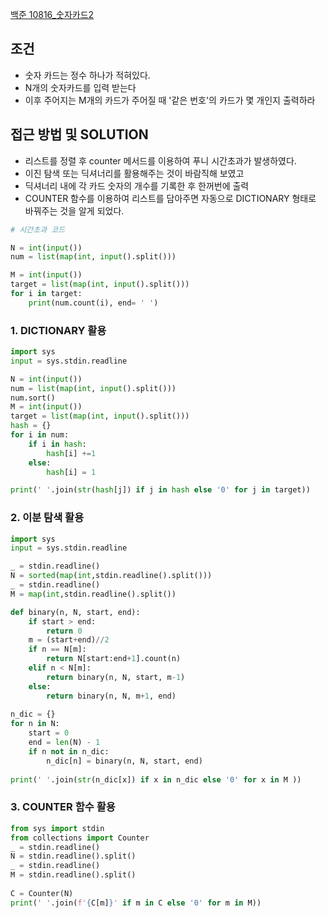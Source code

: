 [백준 10816_숫자카드2](https://www.acmicpc.net/problem/10816)


## 조건
- 숫자 카드는 정수 하나가 적혀있다.
- N개의 숫자카드를 입력 받는다 
- 이후 주어지는 M개의 카드가 주어질 때 '같은 번호'의 카드가 몇 개인지 출력하라


## 접근 방법 및 SOLUTION
- 리스트를 정렬 후 counter 메서드를 이용하여 푸니 시간초과가 발생하였다.
- 이진 탐색 또는 딕셔너리를 활용해주는 것이 바람직해 보였고
- 딕셔너리 내에 각 카드 숫자의 개수를 기록한 후 한꺼번에 출력
-  COUNTER 함수를 이용하여 리스트를 담아주면 자동으로 DICTIONARY 형태로 바꿔주는 것을 알게 되었다.


```PYTHON
# 시간초과 코드

N = int(input())
num = list(map(int, input().split()))

M = int(input())
target = list(map(int, input().split()))
for i in target:
    print(num.count(i), end= ' ')
```

### 1. DICTIONARY 활용
```PYTHON
import sys
input = sys.stdin.readline

N = int(input())
num = list(map(int, input().split()))
num.sort()
M = int(input())
target = list(map(int, input().split()))
hash = {}
for i in num:
    if i in hash:
        hash[i] +=1
    else:
        hash[i] = 1

print(' '.join(str(hash[j]) if j in hash else '0' for j in target))
```


### 2. 이분 탐색 활용
```PYTHON
import sys
input = sys.stdin.readline

_ = stdin.readline()  
N = sorted(map(int,stdin.readline().split()))  
_ = stdin.readline()  
M = map(int,stdin.readline().split())

def binary(n, N, start, end):  
    if start > end:  
        return 0  
    m = (start+end)//2  
    if n == N[m]:  
        return N[start:end+1].count(n)  
    elif n < N[m]:  
        return binary(n, N, start, m-1)  
    else:  
        return binary(n, N, m+1, end)  
  
n_dic = {}  
for n in N:  
    start = 0  
    end = len(N) - 1  
    if n not in n_dic:  
        n_dic[n] = binary(n, N, start, end)  
  
print(' '.join(str(n_dic[x]) if x in n_dic else '0' for x in M ))


```


### 3. COUNTER 함수 활용
```PYTHON
from sys import stdin  
from collections import Counter  
_ = stdin.readline()  
N = stdin.readline().split()  
_ = stdin.readline()  
M = stdin.readline().split()  
  
C = Counter(N)  
print(' '.join(f'{C[m]}' if m in C else '0' for m in M))
```